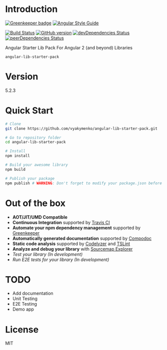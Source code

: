 # Introduction

[![Greenkeeper badge](https://badges.greenkeeper.io/vyakymenko/angular-lib-starter-pack.svg)](https://greenkeeper.io/)
[![Angular Style Guide](https://mgechev.github.io/angular2-style-guide/images/badge.svg)](https://angular.io/styleguide)

[![Build Status](https://travis-ci.org/vyakymenko/angular-lib-starter-pack.svg?branch=master)](https://travis-ci.org/vyakymenko/angular-lib-starter-pack)
[![GitHub version](https://badge.fury.io/gh/vyakymenko%2Fangular-lib-starter-pack.svg)](https://badge.fury.io/gh/vyakymenko%2Fangular-lib-starter-pack)
[![devDependencies Status](https://david-dm.org/vyakymenko/angular-lib-starter-pack/dev-status.svg)](https://david-dm.org/vyakymenko/angular-lib-starter-pack?type=dev)
[![peerDependencies Status](https://david-dm.org/vyakymenko/angular-lib-starter-pack/peer-status.svg)](https://david-dm.org/vyakymenko/angular-lib-starter-pack?type=peer)

Angular Starter Lib Pack For Angular 2 (and beyond) Libraries

`angular-lib-starter-pack`

# Version
5.2.3

# Quick Start
```bash
# Clone
git clone https://github.com/vyakymenko/angular-lib-starter-pack.git

# Go to repository folder
cd angular-lib-starter-pack

# Install
npm install

# Build your awesome library
npm build

# Publish your package
npm publish # WARNING: Don't forget to modify your package.json before publishing
```

# Out of the box
- **AOT/JIT/UMD Compatible**
- **Continuous Integration** supported by [Travis CI](https://travis-ci.org/)
- **Automate your npm dependency management** supported by [Greenkeeper](https://greenkeeper.io/)
- **Automatically generated documentation** supported by [Compodoc](https://github.com/compodoc/compodoc)
- **Static code analysis** supported by [Codelyzer](https://github.com/mgechev/codelyzer) and [TSLint](https://palantir.github.io/tslint/)
- **Analyze and debug your library** with [Sourcemap Explorer](https://www.npmjs.com/package/source-map-explorer) 
- *Test your library (In development)*
- *Run E2E tests for your library (In development)*

# TODO
 - Add documentation
 - Unit Testing
 - E2E Testing
 - Demo app

# License

MIT

